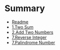 # Summary

* [Readme](README.md)
* [1.Two Sum](/solution/a0001.md) 
* [2.Add Two Numbers](/solution/a0002.md)
* [7.Reverse Integer](/solution/a0007.md)
* [7.Palindrome Number](/solution/a0009.md)

